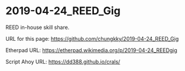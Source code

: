 # 2019-04-24_REED_Gig
REED in-house skill share.

URL for this page: https://github.com/chungkky/2019-04-24_REED_Gig

Etherpad URL: https://etherpad.wikimedia.org/p/2019-04-24_REEDgig

Script Ahoy URL: https://dd388.github.io/crals/
